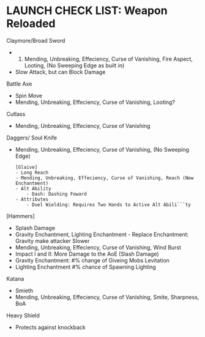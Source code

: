 

LAUNCH CHECK LIST:
Weapon Reloaded
=================================

Claymore/Broad Sword
- 1. Mending, Unbreaking, Effeciency, Curse of Vanishing, Fire Aspect, Looting, (No Sweeping Edge as built in)
- Slow Attack, but can Block Damage

Battle Axe
- Spin Move
- Mending, Unbreaking, Effeciency, Curse of Vanishing, Looting?


Cutlass
- Mending, Unbreaking, Effeciency, Curse of Vanishing

Daggers/ Soul Knife
- Mending, Unbreaking, Effeciency, Curse of Vanishing, (No Sweeping Edge)

    ```
    [Glaive]
    - Long Reach
    - Mending, Unbreaking, Effeciency, Curse of Vanishing, Reach (New Enchantment)
    - Alt Ability
        - Dash: Dashing Foward
    - Attributes
        - Duel Wielding: Requires Two Hands to Active Alt Abili```ty

[Hammers]
- Splash Damage
- Gravity Enchantment, Lighting Enchantment - Replace Enchantment: Gravity make attacker Slower
- Mending, Unbreaking, Effeciency, Curse of Vanishing, Wind Burst
- Impact I and II: More Damage to the AoE (Slash Damage)
- Gravity Enchantment: #% change of Giveing Mobs Levitation
- Lighting Enchantment #% chance of Spawning Lighting 

Katana
- Smieth
- Mending, Unbreaking, Effeciency, Curse of Vanishing, Smite, Sharpness, BoA

Heavy Shield
- Protects against knockback
